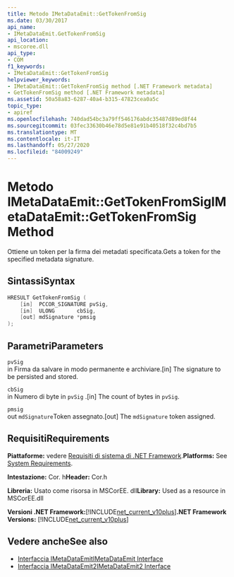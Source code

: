 ```yaml
---
title: Metodo IMetaDataEmit::GetTokenFromSig
ms.date: 03/30/2017
api_name:
- IMetaDataEmit.GetTokenFromSig
api_location:
- mscoree.dll
api_type:
- COM
f1_keywords:
- IMetaDataEmit::GetTokenFromSig
helpviewer_keywords:
- IMetaDataEmit::GetTokenFromSig method [.NET Framework metadata]
- GetTokenFromSig method [.NET Framework metadata]
ms.assetid: 50a58a83-6287-40a4-b315-47823cea0a5c
topic_type:
- apiref
ms.openlocfilehash: 740dad54bc3a79ff546176abdc35487d89ed8f44
ms.sourcegitcommit: 03fec33630b46e78d5e81e91b40518f32c4bd7b5
ms.translationtype: MT
ms.contentlocale: it-IT
ms.lasthandoff: 05/27/2020
ms.locfileid: "84009249"
---
```

# <a name="imetadataemitgettokenfromsig-method"></a><span data-ttu-id="cedf3-102">Metodo IMetaDataEmit::GetTokenFromSig</span><span class="sxs-lookup"><span data-stu-id="cedf3-102">IMetaDataEmit::GetTokenFromSig Method</span></span>
<span data-ttu-id="cedf3-103">Ottiene un token per la firma dei metadati specificata.</span><span class="sxs-lookup"><span data-stu-id="cedf3-103">Gets a token for the specified metadata signature.</span></span>  
  
## <a name="syntax"></a><span data-ttu-id="cedf3-104">Sintassi</span><span class="sxs-lookup"><span data-stu-id="cedf3-104">Syntax</span></span>  
  
```cpp  
HRESULT GetTokenFromSig (
    [in]  PCCOR_SIGNATURE pvSig,
    [in]  ULONG       cbSig,
    [out] mdSignature *pmsig
);  
```  
  
## <a name="parameters"></a><span data-ttu-id="cedf3-105">Parametri</span><span class="sxs-lookup"><span data-stu-id="cedf3-105">Parameters</span></span>  
 `pvSig`  
 <span data-ttu-id="cedf3-106">in Firma da salvare in modo permanente e archiviare.</span><span class="sxs-lookup"><span data-stu-id="cedf3-106">[in] The signature to be persisted and stored.</span></span>  
  
 `cbSig`  
 <span data-ttu-id="cedf3-107">in Numero di byte in `pvSig` .</span><span class="sxs-lookup"><span data-stu-id="cedf3-107">[in] The count of bytes in `pvSig`.</span></span>  
  
 `pmsig`  
 <span data-ttu-id="cedf3-108">out `mdSignature`Token assegnato.</span><span class="sxs-lookup"><span data-stu-id="cedf3-108">[out] The `mdSignature` token assigned.</span></span>  
  
## <a name="requirements"></a><span data-ttu-id="cedf3-109">Requisiti</span><span class="sxs-lookup"><span data-stu-id="cedf3-109">Requirements</span></span>  
 <span data-ttu-id="cedf3-110">**Piattaforme:** vedere [Requisiti di sistema di .NET Framework](../../get-started/system-requirements.md).</span><span class="sxs-lookup"><span data-stu-id="cedf3-110">**Platforms:** See [System Requirements](../../get-started/system-requirements.md).</span></span>  
  
 <span data-ttu-id="cedf3-111">**Intestazione:** Cor. h</span><span class="sxs-lookup"><span data-stu-id="cedf3-111">**Header:** Cor.h</span></span>  
  
 <span data-ttu-id="cedf3-112">**Libreria:** Usato come risorsa in MSCorEE. dll</span><span class="sxs-lookup"><span data-stu-id="cedf3-112">**Library:** Used as a resource in MSCorEE.dll</span></span>  
  
 <span data-ttu-id="cedf3-113">**Versioni .NET Framework:**[!INCLUDE[net_current_v10plus](../../../../includes/net-current-v10plus-md.md)]</span><span class="sxs-lookup"><span data-stu-id="cedf3-113">**.NET Framework Versions:** [!INCLUDE[net_current_v10plus](../../../../includes/net-current-v10plus-md.md)]</span></span>  
  
## <a name="see-also"></a><span data-ttu-id="cedf3-114">Vedere anche</span><span class="sxs-lookup"><span data-stu-id="cedf3-114">See also</span></span>

- [<span data-ttu-id="cedf3-115">Interfaccia IMetaDataEmit</span><span class="sxs-lookup"><span data-stu-id="cedf3-115">IMetaDataEmit Interface</span></span>](imetadataemit-interface.md)
- [<span data-ttu-id="cedf3-116">Interfaccia IMetaDataEmit2</span><span class="sxs-lookup"><span data-stu-id="cedf3-116">IMetaDataEmit2 Interface</span></span>](imetadataemit2-interface.md)
